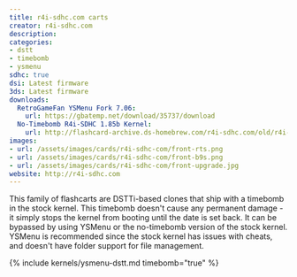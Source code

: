 ```yaml
---
title: r4i-sdhc.com carts
creator: r4i-sdhc.com
description:
categories:
- dstt
- timebomb
- ysmenu
sdhc: true
dsi: Latest firmware
3ds: Latest firmware
downloads:
  RetroGameFan YSMenu Fork 7.06:
    url: https://gbatemp.net/download/35737/download
  No-Timebomb R4i-SDHC 1.85b Kernel:
    url: http://flashcard-archive.ds-homebrew.com/r4i-sdhc.com/old/r4i-sdhc.com_DEMON_1.85b-notimebomb.zip
images:
- url: /assets/images/cards/r4i-sdhc-com/front-rts.png
- url: /assets/images/cards/r4i-sdhc-com/front-b9s.png
- url: /assets/images/cards/r4i-sdhc-com/front-upgrade.jpg
website: http://r4i-sdhc.com
---
```


This family of flashcarts are DSTTi-based clones that ship with a timebomb in the stock kernel. This timebomb doesn't cause any permanent damage - it simply stops the kernel from booting until the date is set back. It can be bypassed by using YSMenu or the no-timebomb version of the stock kernel. YSMenu is recommended since the stock kernel has issues with cheats, and doesn't have folder support for file management.

{% include kernels/ysmenu-dstt.md timebomb="true" %}
